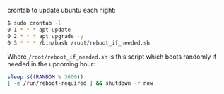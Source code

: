 
crontab to update ubuntu each night:
```bash
$ sudo crontab -l
0 1 * * * apt update
0 2 * * * apt upgrade -y
0 3 * * * /bin/bash /root/reboot_if_needed.sh
```
Where ```/root/reboot_if_needed.sh``` is this script which boots randomly if needed in the upcoming hour:

```bash
sleep $((RANDOM % 3600))
[ -e /run/reboot-required ] && shutdown -r now
```
